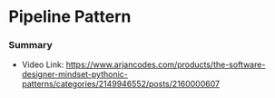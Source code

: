 # Pipeline Pattern

### Summary
- Video Link: https://www.arjancodes.com/products/the-software-designer-mindset-pythonic-patterns/categories/2149946552/posts/2160000607